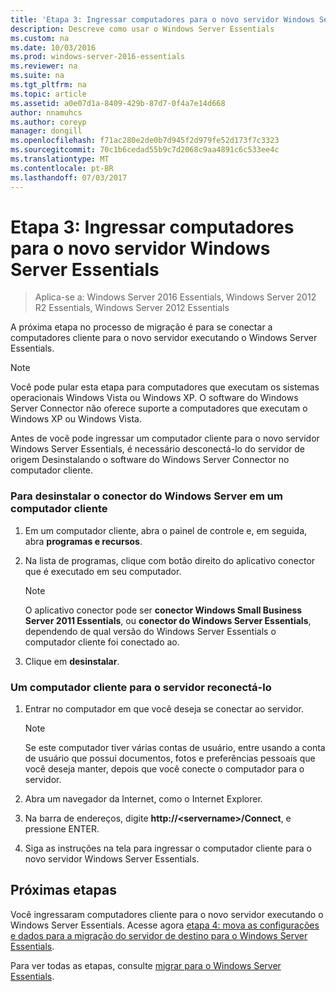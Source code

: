 ```yaml
---
title: 'Etapa 3: Ingressar computadores para o novo servidor Windows Server Essentials'
description: Descreve como usar o Windows Server Essentials
ms.custom: na
ms.date: 10/03/2016
ms.prod: windows-server-2016-essentials
ms.reviewer: na
ms.suite: na
ms.tgt_pltfrm: na
ms.topic: article
ms.assetid: a0e07d1a-8409-429b-87d7-0f4a7e14d668
author: nnamuhcs
ms.author: coreyp
manager: dongill
ms.openlocfilehash: f71ac280e2de0b7d945f2d979fe52d173f7c3323
ms.sourcegitcommit: 70c1b6cedad55b9c7d2068c9aa4891c6c533ee4c
ms.translationtype: MT
ms.contentlocale: pt-BR
ms.lasthandoff: 07/03/2017
---
```

# <a name="step-3-join-computers-to-the-new-windows-server-essentials-server"></a>Etapa 3: Ingressar computadores para o novo servidor Windows Server Essentials

>Aplica-se a: Windows Server 2016 Essentials, Windows Server 2012 R2 Essentials, Windows Server 2012 Essentials

A próxima etapa no processo de migração é para se conectar a computadores cliente para o novo servidor executando o Windows Server Essentials.  
  
> [!NOTE]
>  Você pode pular esta etapa para computadores que executam os sistemas operacionais Windows Vista ou Windows XP. O software do Windows Server Connector não oferece suporte a computadores que executam o Windows XP ou Windows Vista.  
  
 Antes de você pode ingressar um computador cliente para o novo servidor Windows Server Essentials, é necessário desconectá-lo do servidor de origem Desinstalando o software do Windows Server Connector no computador cliente.  
  
### <a name="to-uninstall-windows-server-connector-on-a-client-computer"></a>Para desinstalar o conector do Windows Server em um computador cliente  
  
1.  Em um computador cliente, abra o painel de controle e, em seguida, abra **programas e recursos**.  
  
2.  Na lista de programas, clique com botão direito do aplicativo conector que é executado em seu computador.  
  
    > [!NOTE]
    >  O aplicativo conector pode ser **conector Windows Small Business Server 2011 Essentials**, ou **conector do Windows Server Essentials**, dependendo de qual versão do Windows Server Essentials o computador cliente foi conectado ao.  
  
3.  Clique em **desinstalar**.  
  
### <a name="to-reconnect-a-client-computer-to-the-server"></a>Um computador cliente para o servidor reconectá-lo  
  
1.  Entrar no computador em que você deseja se conectar ao servidor.  
  
    > [!NOTE]
    >  Se este computador tiver várias contas de usuário, entre usando a conta de usuário que possui documentos, fotos e preferências pessoais que você deseja manter, depois que você conecte o computador para o servidor.  
  
2.  Abra um navegador da Internet, como o Internet Explorer.  
  
3.  Na barra de endereços, digite **http://<servername\>/Connect**, e pressione ENTER.  
  
4.  Siga as instruções na tela para ingressar o computador cliente para o novo servidor Windows Server Essentials.  
  
## <a name="next-steps"></a>Próximas etapas  
 Você ingressaram computadores cliente para o novo servidor executando o Windows Server Essentials. Acesse agora [etapa 4: mova as configurações e dados para a migração do servidor de destino para o Windows Server Essentials](Step-4--Move-settings-and-data-to-the-Destination-Server-for-Windows-Server-Essentials-migration.md).  
  

Para ver todas as etapas, consulte [migrar para o Windows Server Essentials](Migrate-from-Previous-Versions-to-Windows-Server-Essentials-or-Windows-Server-Essentials-Experience.md).

